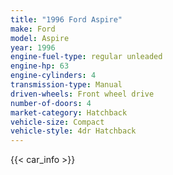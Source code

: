 ```yaml
---
title: "1996 Ford Aspire"
make: Ford
model: Aspire
year: 1996
engine-fuel-type: regular unleaded
engine-hp: 63
engine-cylinders: 4
transmission-type: Manual
driven-wheels: Front wheel drive
number-of-doors: 4
market-category: Hatchback
vehicle-size: Compact
vehicle-style: 4dr Hatchback
---
```


{{< car_info >}}
